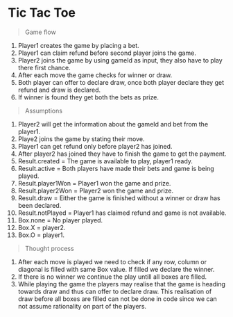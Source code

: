 # Tic Tac Toe

> Game flow
1. Player1 creates the game by placing a bet.
2. Player1 can claim refund before second player joins the game.
3. Player2 joins the game by using gameId as input, they also have to play there first chance.
4. After each move the game checks for winner or draw.
5. Both player can offer to declare draw, once both player declare they get refund and draw is declared.
6. If winner is found they get both the bets as prize.

> Assumptions
1. Player2 will get the information about the gameId and bet from the player1.
2. Playe2 joins the game by stating their move.
3. Player1 can get refund only before player2 has joined.
4. After player2 has joined they have to finish the game to get the payment.
5. Result.created = The game is available to play, player1 ready.
6. Result.active = Both players have made their bets and game is being played.
7. Result.player1Won = Player1 won the game and prize.
8. Result.player2Won = Player2 won the game and prize.
9. Result.draw = Either the game is finished without a winner or draw has been declared.
10. Result.notPlayed = Player1 has claimed refund and game is not available.
11. Box.none = No player played.
12. Box.X = player2.
13. Box.O = player1.

> Thought process
1. After each move is played we need to check if any row, column or diagonal is filled with same Box value. If filled we declare the winner. 
2. If there is no winner we continue the play untill all boxes are filled.
3. While playing the game the players may realise that the game is heading towards draw and thus can offer to declare draw. This realisation of draw before all boxes are filled can not be done in code since we can not assume rationality on part of the players.

